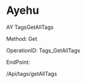 #     Ayehu


AY TagsGetAllTags

Method: Get

OperationID: Tags_GetAllTags

EndPoint:

/Api/tags/getAllTags
